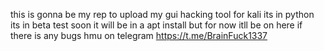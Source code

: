 this is gonna be my rep to upload my gui hacking tool for kali 
its in python its in beta test 
soon it will be in a apt install but for now itll be on here 
if there is any bugs hmu on telegram 
https://t.me/BrainFuck1337
